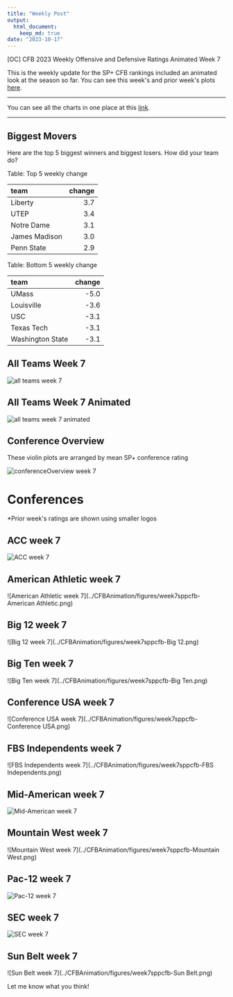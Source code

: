```yaml
---
title: "Weekly Post"
output: 
  html_document:
    keep_md: true
date: "2023-10-17"
---
```




[OC] CFB 2023 Weekly Offensive and Defensive Ratings Animated Week 7

This is the weekly update for the SP+ CFB rankings included an animated look at the season so far. You can see this week's and prior week's plots [here](https://www.reddit.com/r/CFB/comments/16btt72/oc_cfb_2023_weekly_offensive_and_defensive/?utm_source=share&utm_medium=web2x&context=3).

***

You can see all the charts in one place at this [link](../CFBAnimation/WeeklyPost).

***

## Biggest Movers

Here are the top 5 biggest winners and biggest losers. How did your team do?


Table: Top 5 weekly change

|team          | change|
|:-------------|------:|
|Liberty       |    3.7|
|UTEP          |    3.4|
|Notre Dame    |    3.1|
|James Madison |    3.0|
|Penn State    |    2.9|


Table: Bottom 5 weekly change

|team             | change|
|:----------------|------:|
|UMass            |   -5.0|
|Louisville       |   -3.6|
|USC              |   -3.1|
|Texas Tech       |   -3.1|
|Washington State |   -3.1|

## All Teams Week 7

![all teams week 7](../CFBAnimation/figures/week7sppcfb.png)

## All Teams Week 7 Animated

![all teams week 7 animated](../CFBAnimation/figures/CFBEfficiency-week7.gif)

## Conference Overview

These violin plots are arranged by mean SP+ conference rating


![conferenceOverview week 7](../CFBAnimation/figures/week7sppcfbconferences.png)
 

# Conferences

*Prior week's ratings are shown using smaller logos


## ACC week 7


![ACC week 7](../CFBAnimation/figures/week7sppcfb-ACC.png)


## American Athletic week 7


![American Athletic week 7](../CFBAnimation/figures/week7sppcfb-American Athletic.png)


## Big 12 week 7


![Big 12 week 7](../CFBAnimation/figures/week7sppcfb-Big 12.png)


## Big Ten week 7


![Big Ten week 7](../CFBAnimation/figures/week7sppcfb-Big Ten.png)


## Conference USA week 7


![Conference USA week 7](../CFBAnimation/figures/week7sppcfb-Conference USA.png)


## FBS Independents week 7


![FBS Independents week 7](../CFBAnimation/figures/week7sppcfb-FBS Independents.png)


## Mid-American week 7


![Mid-American week 7](../CFBAnimation/figures/week7sppcfb-Mid-American.png)


## Mountain West week 7


![Mountain West week 7](../CFBAnimation/figures/week7sppcfb-Mountain West.png)


## Pac-12 week 7


![Pac-12 week 7](../CFBAnimation/figures/week7sppcfb-Pac-12.png)


## SEC week 7


![SEC week 7](../CFBAnimation/figures/week7sppcfb-SEC.png)


## Sun Belt week 7


![Sun Belt week 7](../CFBAnimation/figures/week7sppcfb-Sun Belt.png)

Let me know what you think!
